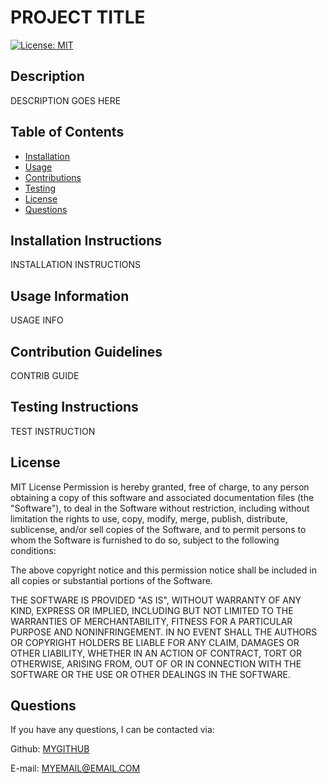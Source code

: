 # PROJECT TITLE
[![License: MIT](https://img.shields.io/badge/License-MIT-yellow.svg)](https://opensource.org/licenses/MIT)
## Description

DESCRIPTION GOES HERE

## Table of Contents

- [Installation](#installation-instructions)
- [Usage](#usage-information)
- [Contributions](#contribution-guidelines)
- [Testing](#testing-instructions)
- [License](#license)
- [Questions](#questions)


## Installation Instructions

INSTALLATION INSTRUCTIONS

## Usage Information

USAGE INFO

## Contribution Guidelines

CONTRIB GUIDE

## Testing Instructions

TEST INSTRUCTION

## License

MIT License
Permission is hereby granted, free of charge, to any person obtaining a copy of this software and associated documentation files (the "Software"), to deal in the Software without restriction, including without limitation the rights to use, copy, modify, merge, publish, distribute, sublicense, and/or sell copies of the Software, and to permit persons to whom the Software is furnished to do so, subject to the following conditions:

The above copyright notice and this permission notice shall be included in all copies or substantial portions of the Software.

THE SOFTWARE IS PROVIDED "AS IS", WITHOUT WARRANTY OF ANY KIND, EXPRESS OR IMPLIED, INCLUDING BUT NOT LIMITED TO THE WARRANTIES OF MERCHANTABILITY, FITNESS FOR A PARTICULAR PURPOSE AND NONINFRINGEMENT. IN NO EVENT SHALL THE AUTHORS OR COPYRIGHT HOLDERS BE LIABLE FOR ANY CLAIM, DAMAGES OR OTHER LIABILITY, WHETHER IN AN ACTION OF CONTRACT, TORT OR OTHERWISE, ARISING FROM, OUT OF OR IN CONNECTION WITH THE SOFTWARE OR THE USE OR OTHER DEALINGS IN THE SOFTWARE.

## Questions

If you have any questions, I can be contacted via: 

Github: [MYGITHUB](https://github.com/MYGITHUB)

E-mail: MYEMAIL@EMAIL.COM
